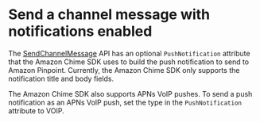 # Send a channel message with notifications enabled<a name="send-channel-msg-with-notifications"></a>

The [SendChannelMessage](https://docs.aws.amazon.com/chime-sdk/latest/APIReference/API_messaging-chime_SendChannelMessage.html) API has an optional `PushNotification` attribute that the Amazon Chime SDK uses to build the push notification to send to Amazon Pinpoint\. Currently, the Amazon Chime SDK only supports the notification title and body fields\. 

The Amazon Chime SDK also supports APNs VoIP pushes\. To send a push notification as an APNs VoIP push, set the type in the `PushNotification` attribute to VOIP\.